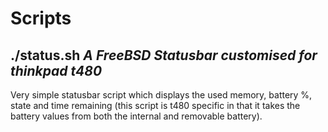 # Scripts
## ./status.sh _A FreeBSD Statusbar customised for thinkpad t480_

Very simple statusbar script which displays the used memory, battery %, state and time remaining (this script is t480 specific in that it takes the battery values from both the internal and removable battery).

